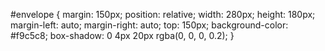 #envelope {
  margin: 150px;
  position: relative;
  width: 280px;
  height: 180px;
  margin-left: auto;
  margin-right: auto;
  top: 150px;
  background-color: #f9c5c8;
  box-shadow: 0 4px 20px rgba(0, 0, 0, 0.2);
}

